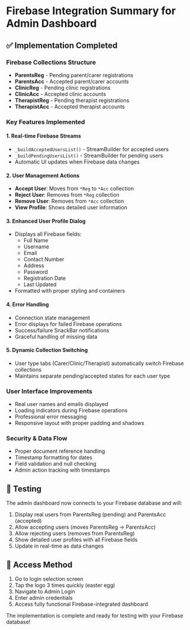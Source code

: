 # Firebase Integration Summary for Admin Dashboard

## ✅ Implementation Completed

### Firebase Collections Structure
- **ParentsReg** - Pending parent/carer registrations
- **ParentsAcc** - Accepted parent/carer accounts  
- **ClinicReg** - Pending clinic registrations
- **ClinicAcc** - Accepted clinic accounts
- **TherapistReg** - Pending therapist registrations
- **TherapistAcc** - Accepted therapist accounts

### Key Features Implemented

#### 1. Real-time Firebase Streams
- `_buildAcceptedUsersList()` - StreamBuilder for accepted users
- `_buildPendingUsersList()` - StreamBuilder for pending users
- Automatic UI updates when Firebase data changes

#### 2. User Management Actions
- **Accept User**: Moves from `*Reg` to `*Acc` collection
- **Reject User**: Removes from `*Reg` collection
- **Remove User**: Removes from `*Acc` collection
- **View Profile**: Shows detailed user information

#### 3. Enhanced User Profile Dialog
- Displays all Firebase fields:
  - Full Name
  - Username  
  - Email
  - Contact Number
  - Address
  - Password
  - Registration Date
  - Last Updated
- Formatted with proper styling and containers

#### 4. Error Handling
- Connection state management
- Error displays for failed Firebase operations
- Success/failure SnackBar notifications
- Graceful handling of missing data

#### 5. Dynamic Collection Switching
- User type tabs (Carer/Clinic/Therapist) automatically switch Firebase collections
- Maintains separate pending/accepted states for each user type

### User Interface Improvements
- Real user names and emails displayed
- Loading indicators during Firebase operations
- Professional error messaging
- Responsive layout with proper padding and shadows

### Security & Data Flow
- Proper document reference handling
- Timestamp formatting for dates
- Field validation and null checking
- Admin action tracking with timestamps

## 🔄 Testing
The admin dashboard now connects to your Firebase database and will:
1. Display real users from ParentsReg (pending) and ParentsAcc (accepted)
2. Allow accepting users (moves ParentsReg → ParentsAcc)
3. Allow rejecting users (removes from ParentsReg)
4. Show detailed user profiles with all Firebase fields
5. Update in real-time as data changes

## 📱 Access Method
1. Go to login selection screen
2. Tap the logo 3 times quickly (easter egg)
3. Navigate to Admin Login
4. Enter admin credentials
5. Access fully functional Firebase-integrated dashboard

The implementation is complete and ready for testing with your Firebase database!